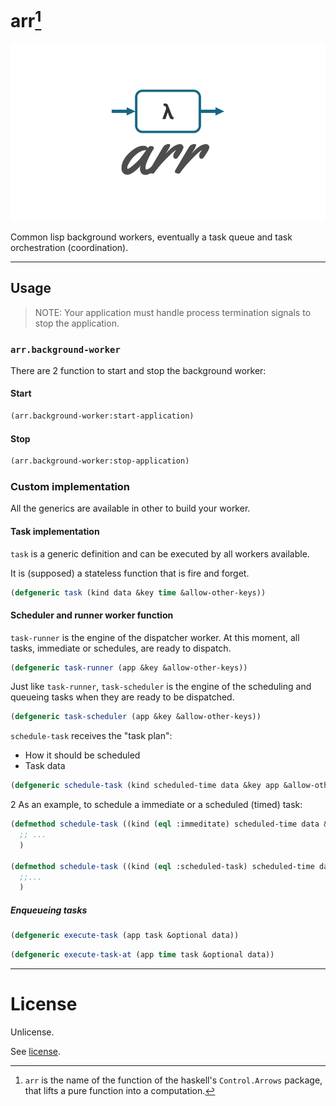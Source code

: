 # arr[^1]

![arr](https://raw.githubusercontent.com/cl-sdk/arr/refs/heads/main/assets/github-banner.png "arr")

Common lisp background workers, eventually a task queue and task orchestration (coordination).

---

## Usage

> NOTE: Your application must handle process termination signals to stop the application.

### `arr.background-worker`

There are 2 function to start and stop the background worker:

#### Start

```lisp
(arr.background-worker:start-application)
```

#### Stop

```lisp
(arr.background-worker:stop-application)
```

### Custom implementation

All the generics are available in other to build your worker.

#### Task implementation

`task` is a generic definition and can be executed by all workers available.

It is (supposed) a stateless function that is fire and forget.

```lisp
(defgeneric task (kind data &key time &allow-other-keys))
```

#### Scheduler and runner worker function

`task-runner` is the engine of the dispatcher worker. At this moment, all tasks, immediate or schedules, are ready to dispatch.

```lisp
(defgeneric task-runner (app &key &allow-other-keys))
```

Just like `task-runner`, `task-scheduler` is the engine of the scheduling and queueing tasks when they are ready to be dispatched.

```lisp
(defgeneric task-scheduler (app &key &allow-other-keys))
```

`schedule-task` receives the "task plan":

- How it should be scheduled
- Task data

```lisp
(defgeneric schedule-task (kind scheduled-time data &key app &allow-other-keys))
```
2
As an example, to schedule a immediate or a scheduled (timed) task:

```lisp
(defmethod schedule-task ((kind (eql :immeditate) scheduled-time data &key app &allow-other-keys)
  ;; ...
  )

(defmethod schedule-task ((kind (eql :scheduled-task) scheduled-time data &key app &allow-other-keys)
  ;;...
  )
```

##### Enqueueing tasks

```lisp
(defgeneric execute-task (app task &optional data))
```

```lisp
(defgeneric execute-task-at (app time task &optional data))
```

---

# License

Unlicense.

See [license](https://github.com/cl-sdk/arr/blob/main/license).

[^1]: `arr` is the name of the function of the haskell's `Control.Arrows` package, that lifts a pure function into a computation.

